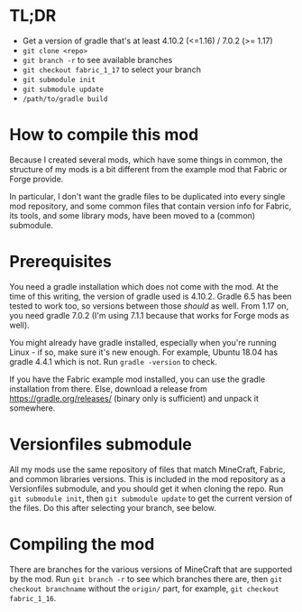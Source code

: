# TL;DR

- Get a version of gradle that's at least 4.10.2 (<=1.16) / 7.0.2 (>= 1.17)
- `git clone <repo>`
- `git branch -r`  to see available branches
- `git checkout fabric_1_17` to select your branch
- `git submodule init`
- `git submodule update`
- `/path/to/gradle build`

# How to compile this mod

Because I created several mods, which have some things in common, the structure of my mods is a bit different from the example mod that Fabric or Forge provide.

In particular, I don't want the gradle files to be duplicated into every single mod repository, and some common files that contain version info for Fabric, its tools, and some library mods, have been moved to a (common) submodule.

# Prerequisites

You need a gradle installation which does not come with the mod. At the time of this writing, the version of gradle used is 4.10.2. Gradle 6.5 has been tested to work too, so versions between those *should* as well. From 1.17 on, you need gradle 7.0.2 (I'm using 7.1.1 because that works for Forge mods as well).

You might already have gradle installed, especially when you're running Linux - if so, make sure it's new enough. For example, Ubuntu 18.04 has gradle 4.4.1 which is not. Run `gradle -version` to check.

If you have the Fabric example mod installed, you can use the gradle installation from there. Else, download a release from https://gradle.org/releases/ (binary only is sufficient) and unpack it somewhere.

# Versionfiles submodule

All my mods use the same repository of files that match MineCraft, Fabric, and common libraries versions. This is included in the mod repository as a Versionfiles submodule, and you should get it when cloning the repo. Run `git submodule init`, then `git submodule update` to get the current version of the files. Do this after selecting your branch, see below.

# Compiling the mod

There are branches for the various versions of MineCraft that are supported by the mod. Run `git branch -r` to see which branches there are, then `git checkout branchname` without the `origin/` part, for example, `git checkout fabric_1_16`.

